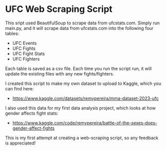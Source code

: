# UFC Web Scraping Script

This sript used BeautifulSoup to scrape data from ufcstats.com. Simply run main.py, and it will scrape data from ufcstats.com into the following four tables:

- UFC Events
- UFC Fights
- UFC Fight Stats
- UFC Fighters
  
Each table is saved as a csv file. Each time you run the script run, it will update the existing files with any new fights/fighters.  

I created this script to make my own dataset to upload to Kaggle, which you can find here: 
- https://www.kaggle.com/datasets/remypereira/mma-dataset-2023-ufc

I also used this data for my first data analysis project, which looks at how gender affects fight stats:
- https://www.kaggle.com/code/remypereira/battle-of-the-sexes-does-gender-affect-fights

This is my first attempt at creating a web-scraping script, so any feedback is appreciated!


